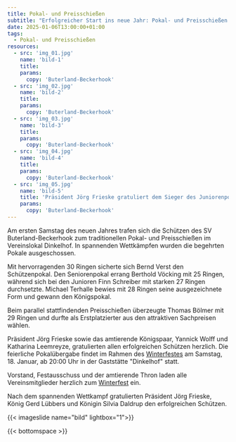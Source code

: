 ```yaml
---
title: Pokal- und Preisschießen 
subtitle: "Erfolgreicher Start ins neue Jahr: Pokal- und Preisschießen 2025"
date: 2025-01-06T13:00:00+01:00
tags:
  - Pokal- und Preisschießen
resources:
  - src: 'img_01.jpg'
    name: 'bild-1'
    title:
    params:
      copy: 'Buterland-Beckerhook'
  - src: 'img_02.jpg'
    name: 'bild-2'
    title:
    params:
      copy: 'Buterland-Beckerhook'
  - src: 'img_03.jpg'
    name: 'bild-3'
    title:
    params:
      copy: 'Buterland-Beckerhook'
  - src: 'img_04.jpg'
    name: 'bild-4'
    title:
    params:
      copy: 'Buterland-Beckerhook'
  - src: 'img_05.jpg'
    name: 'bild-5'
    title: 'Präsident Jörg Frieske gratuliert dem Sieger des Juniorenpokals'
    params:
      copy: 'Buterland-Beckerhook'
---
```


Am ersten Samstag des neuen Jahres trafen sich die Schützen des SV
Buterland-Beckerhook zum traditionellen Pokal- und Preisschießen im
Vereinslokal Dinkelhof. In spannenden Wettkämpfen wurden die begehrten Pokale
ausgeschossen.

Mit hervorragenden 30 Ringen sicherte sich Bernd Verst den Schützenpokal. Den
Seniorenpokal errang Berthold Vöcking mit 25 Ringen, während sich bei den
Junioren Finn Schreiber mit starken 27 Ringen durchsetzte. Michael Terhalle
bewies mit 28 Ringen seine ausgezeichnete Form und gewann den Königspokal.

Beim parallel stattfindenden Preisschießen überzeugte Thomas Bölmer mit 29
Ringen und durfte als Erstplatzierter aus den attraktiven Sachpreisen wählen.

Präsident Jörg Frieske sowie das amtierende Königspaar, Yannick Wolff und
Katharina Leemreyze, gratulierten allen erfolgreichen Schützen herzlich. Die
feierliche Pokalübergabe findet im Rahmen des [Winterfestes](../../termine) am
Samstag, 18. Januar, ab 20:00 Uhr in der Gaststätte "Dinkelhof" statt.

Vorstand, Festausschuss und der amtierende Thron laden alle Vereinsmitglieder
herzlich zum [Winterfest](../../termine) ein.  

Nach dem spannenden Wettkampf gratulierten
Präsident Jörg Frieske, König Gerd Lübbers und Königin Silvia Daldrup den erfolgreichen Schützen.


{{< imageslide name="bild" lightbox="1">}}

{{< bottomspace >}}
